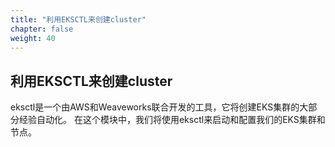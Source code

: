 ```yaml
---
title: "利用EKSCTL来创建cluster"
chapter: false
weight: 40
---
```

## 利用EKSCTL来创建cluster
eksctl是一个由AWS和Weaveworks联合开发的工具，它将创建EKS集群的大部分经验自动化。
在这个模块中，我们将使用eksctl来启动和配置我们的EKS集群和节点。